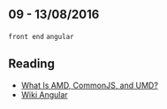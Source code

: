 09 - 13/08/2016
----------

`front end` `angular`

## Reading
- [What Is AMD, CommonJS, and UMD?](http://davidbcalhoun.com/2014/what-is-amd-commonjs-and-umd/)
- [Wiki Angular](https://github.com/angular/angular.js/wiki/Projects-using-AngularJS)


